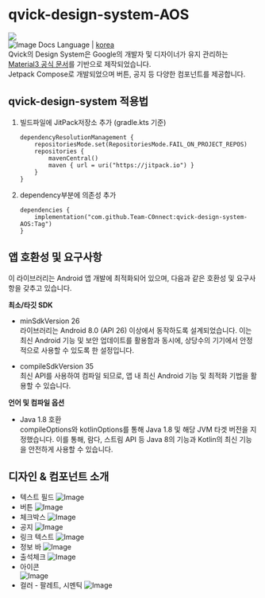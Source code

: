 # qvick-design-system-AOS
[![](https://jitpack.io/v/Team-C0nnect/qvick-design-system-AOS.svg)](https://jitpack.io/#Team-C0nnect/qvick-design-system-AOS)  
![Image](https://github.com/user-attachments/assets/551b3e46-7091-40b4-8c1d-6617949e7106)
Docs Language | [korea](https://github.com/Team-C0nnect/qvick-design-system-AOS)  
Qvick의 Design System은 Google의 개발자 및 디자이너가 유지 관리하는 [Material3 공식 문서](https://material.io/)를 기반으로 제작되었습니다.  
Jetpack Compose로 개발되었으며 버튼, 공지 등 다양한 컴포넌트를 제공합니다.  

## qvick-design-system 적용법
1. 빌드파일에 JitPack저장소 추가 (gradle.kts 기준)   
   ```
   dependencyResolutionManagement {
       repositoriesMode.set(RepositoriesMode.FAIL_ON_PROJECT_REPOS)
       repositories {
           mavenCentral()
           maven { url = uri("https://jitpack.io") }
       }
   }
   ```
2. dependency부분에 의존성 추가   
    ```
    dependencies {
        implementation("com.github.Team-C0nnect:qvick-design-system-AOS:Tag")
    }
   ```
   
## 앱 호환성 및 요구사항 
이 라이브러리는 Android 앱 개발에 최적화되어 있으며, 다음과 같은 호환성 및 요구사항을 갖추고 있습니다.  

**최소/타깃 SDK**
- minSdkVersion 26  
라이브러리는 Android 8.0 (API 26) 이상에서 동작하도록 설계되었습니다. 
이는 최신 Android 기능 및 보안 업데이트를 활용함과 동시에, 상당수의 기기에서 안정적으로 사용할 수 있도록 한 설정입니다.

- compileSdkVersion 35  
최신 API를 사용하여 컴파일 되므로, 앱 내 최신 Android 기능 및 최적화 기법을 활용할 수 있습니다.

**언어 및 컴파일 옵션**
- Java 1.8 호환  
   compileOptions와 kotlinOptions를 통해 Java 1.8 및 해당 JVM 타겟 버전을 지정했습니다. 
   이를 통해, 람다, 스트림 API 등 Java 8의 기능과 Kotlin의 최신 기능을 안전하게 사용할 수 있습니다.

## 디자인 & 컴포넌트 소개
- 텍스트 필드
  ![Image](https://github.com/user-attachments/assets/96352bf2-9ccf-4dd0-a579-4425fe0bd8b0)
- 버튼
  ![Image](https://github.com/user-attachments/assets/d9b47ecb-f857-416c-99fd-1cbd5e948a6b)
- 체크박스
  ![Image](https://github.com/user-attachments/assets/619a8276-cfc7-4775-bbf8-7a12dd786ec4)
- 공지
  ![Image](https://github.com/user-attachments/assets/4e08ede4-f6db-41d3-a227-d9861acff8d2)
- 링크 텍스트
  ![Image](https://github.com/user-attachments/assets/92852823-15f8-4a6c-89cb-23094afda1ae)
- 정보 바
  ![Image](https://github.com/user-attachments/assets/04874639-b594-4f88-8bae-76be745ae618)
- 출석체크
  ![Image](https://github.com/user-attachments/assets/fa578a50-3acc-4210-8b69-bbc1fce17626)
- 아이콘  
  ![Image](https://github.com/user-attachments/assets/14607a6b-1b4e-4696-88fb-22a47a4bce9d)
- 컬러 - 팔레트, 시멘틱
  ![Image](https://github.com/user-attachments/assets/8f032c0d-0645-43cc-9424-dee2d0bc50ee)